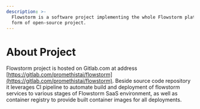 ```yaml
---
description: >-
  Flowstorm is a software project implementing the whole Flowstorm platform in
  form of open-source project.
---
```


# About Project

Flowstorm project is hosted on Gitlab.com at address [https://gitlab.com/promethistai/flowstorm](https://gitlab.com/promethistai/flowstorm). Beside source code repository it leverages CI pipeline to automate build and deployment of flowstorm services to various stages of Flowstorm SaaS environment, as well as container registry to provide built container images for all deployments.
